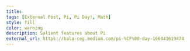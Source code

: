 ```yaml
---
title: 
tags: [External Post, Pi, Pi Day!, Math]
style: fill
color: warning
description: Salient features about Pi
external_url: https://bala-ceg.medium.com/pi-%CF%80-day-166441619474
---
```


